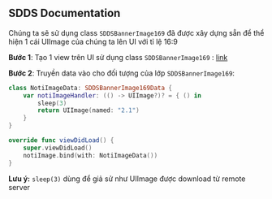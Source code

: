 ## SDDS Documentation 

Chúng ta sẽ sử dụng class `SDDSBannerImage169` đã được xây dựng sẵn để thể hiện 1 cái UIImage của chúng ta lên UI với tỉ lệ 16:9

**Bước 1**:
Tạo 1 view trên UI sử dụng class `SDDSBannerImage169` :  [link](https://github.com/cuong1112035/SD-IOS-document/blob/master/assets/Screen%20Shot%202019-05-20%20at%2018.51.39.png)

**Bước 2**:
Truyền data vào cho đối tượng của lớp `SDDSBannerImage169`:
```swift
class NotiImageData: SDDSBannerImage169Data {
	var notiImageHandler: (() -> UIImage?)? = { () in
		sleep(3)
		return UIImage(named: "2.1")
	}
}

override func viewDidLoad() {
	super.viewDidLoad()
	notiImage.bind(with: NotiImageData())
}
```
**Lưu ý:** `sleep(3)` dùng để giả sử như UIImage được download từ remote server
<!--stackedit_data:
eyJoaXN0b3J5IjpbLTExNzI0NjU3MzUsNDQ4NTY0MTA1LC03Mj
I1MDU2NjMsLTQxNDI3MTcxMCwtMjA4ODc0NjYxMl19
-->